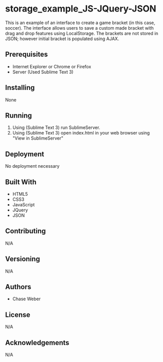 # storage_example_JS-JQuery-JSON
This is an example of an interface to create a game bracket (in this case, soccer).
The interface allows users to save a custom made bracket with drag and drop features using LocalStorage.
The brackets are not stored in JSON; however initial bracket is populated using AJAX.

## Prerequisites
* Internet Explorer or Chrome or Firefox
* Server (Used Sublime Text 3)

## Installing
None

## Running
1. Using (Sublime Text 3) run SublimeServer.
2. Using (Sublime Text 3) open index.html in your web browser using "View in SublimeServer"

## Deployment
No deployment necessary

## Built With
* HTML5
* CSS3
* JavaScript
* JQuery
* JSON

## Contributing
N/A

## Versioning
N/A

## Authors
* Chase Weber

## License
N/A

## Acknowledgements
N/A